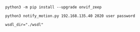 ```
python3 -m pip install --upgrade onvif_zeep
```

```
python3 notify_motion.py 192.168.135.40 2020 user password
```
```
wsdl_dir="./wsdl"
```